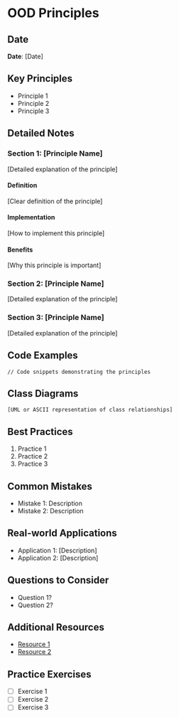 # OOD Principles

## Date
**Date**: [Date]

## Key Principles
- Principle 1
- Principle 2
- Principle 3

## Detailed Notes

### Section 1: [Principle Name]
[Detailed explanation of the principle]

#### Definition
[Clear definition of the principle]

#### Implementation
[How to implement this principle]

#### Benefits
[Why this principle is important]

### Section 2: [Principle Name]
[Detailed explanation of the principle]

### Section 3: [Principle Name]
[Detailed explanation of the principle]

## Code Examples
```language
// Code snippets demonstrating the principles
```

## Class Diagrams
```
[UML or ASCII representation of class relationships]
```

## Best Practices
1. Practice 1
2. Practice 2
3. Practice 3

## Common Mistakes
- Mistake 1: Description
- Mistake 2: Description

## Real-world Applications
- Application 1: [Description]
- Application 2: [Description]

## Questions to Consider
- Question 1?
- Question 2?

## Additional Resources
- [Resource 1](link)
- [Resource 2](link)

## Practice Exercises
- [ ] Exercise 1
- [ ] Exercise 2
- [ ] Exercise 3
